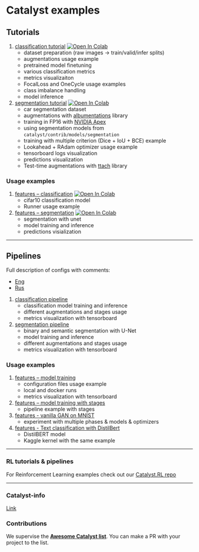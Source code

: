 # Catalyst examples

## Tutorials

1. [classification tutorial](./notebooks/classification-tutorial.ipynb) [![Open In Colab](https://colab.research.google.com/assets/colab-badge.svg)](https://colab.research.google.com/github/catalyst-team/catalyst/blob/master/examples/notebooks/classification-tutorial.ipynb)
    - dataset preparation (raw images -> train/valid/infer splits)
    - augmentations usage example
    - pretrained model finetuning
    - various classification metrics
    - metrics visualizaiton
    - FocalLoss and OneCycle usage examples
    - class imbalance handling
    - model inference
1. [segmentation tutorial](notebooks/segmentation-tutorial.ipynb) [![Open In Colab](https://colab.research.google.com/assets/colab-badge.svg)](https://colab.research.google.com/github/catalyst-team/catalyst/blob/master/examples/notebooks/segmentation-tutorial.ipynb)
    - car segmentation dataset
    - augmentations with [albumentations](https://github.com/albu/albumentations) library
    - training in FP16 with [NVIDIA Apex](https://github.com/NVIDIA/apex)
    - using segmentation models from `catalyst/contrib/models/segmentation`
    - training with multiple criterion (Dice + IoU + BCE) example
    - Lookahead + RAdam optimizer usage example
    - tensorboard logs visualization
    - predictions visualization
    - Test-time augmentations with [ttach](https://github.com/qubvel/ttach) library

### Usage examples
1. [features – classification](./notebooks/classification-example.ipynb) [![Open In Colab](https://colab.research.google.com/assets/colab-badge.svg)](https://colab.research.google.com/github/catalyst-team/catalyst/blob/master/examples/notebooks/classification-example.ipynb)
    - cifar10 classification model
    - Runner usage example
1. [features – segmentation](./notebooks/segmentation-example.ipynb) [![Open In Colab](https://colab.research.google.com/assets/colab-badge.svg)](https://colab.research.google.com/github/catalyst-team/catalyst/blob/master/examples/notebooks/segmentation-example.ipynb)
    - segmentation with unet
    - model training and inference
    - predictions visialization

----

## Pipelines

Full description of configs with comments:
- [Eng](configs/config-description-eng.yml)
- [Rus](configs/config-description-rus.yml)

1. [classification pipeline](https://github.com/catalyst-team/classification)
    - classification model training and inference
    - different augmentations and stages usage
    - metrics visualization with tensorboard
1. [segmentation pipeline](https://github.com/catalyst-team/segmentation)
    - binary and semantic segmentation with U-Net
    - model training and inference
    - different augmentations and stages usage
    - metrics visualization with tensorboard

### Usage examples
1. [features – model training](cifar_simple)
    - configuration files usage example
    - local and docker runs
    - metrics visualization with tensorboard
1. [features – model training with stages](cifar_stages)
    - pipeline example with stages
1. [features - vanilla GAN on MNIST](mnist_gan)
    - experiment with multiple phases & models & optimizers
1. [features - Text classification with DistilBert](distilbert_text_classification)
    - DistilBERT model
    - Kaggle kernel with the same example

----

### RL tutorials & pipelines
For Reinforcement Learning examples check out our [Catalyst.RL repo](https://github.com/catalyst-team/catalyst-rl)

----

### Catalyst-info
[Link](https://github.com/catalyst-team/catalyst-info)


### Contributions

We supervise the **[Awesome Catalyst list](https://github.com/catalyst-team/awesome-catalyst-list)**. You can make a PR with your project to the list.
